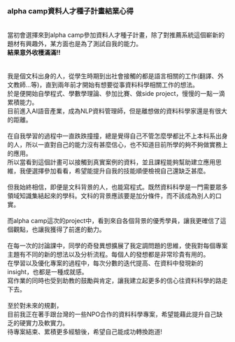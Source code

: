 ### alpha camp資料人才種子計畫結業心得 ###

<br>當初會選擇來到alpha camp參加資料人才種子計畫，除了對推薦系統這個嶄新的題材有興趣外，某方面也是為了測試自我的能力。
<br>**結果意外收穫滿滿!!**
<br>
<br>
<br>我是個文科出身的人，從學生時期到出社會接觸的都是語言相關的工作(翻譯、外文教師...等)，直到兩年前才開始有想要從事資料科學相關工作的想法。
<br>於是便開始自學程式、學數學理論、參加比賽、做side project，慢慢的一點一滴累積能力。
<br>目前進入AI語音產業，成為NLP資料管理師，但是離想做的資料科學家還是有很大的距離。
<br>
<br>在自我學習的過程中一直跌跌撞撞，總是覺得自己不管怎麼學都比不上本科系出身的人，所以一直對自己的能力沒有甚麼信心，也不知道目前所學的夠不夠做實務上的應用。
<br>所以當看到這個計畫可以接觸到真實案例的資料，並且課程能夠幫助建立應用思維，我便選擇參加看看，希望能提升自我的技能順便檢視自己還缺乏甚麼。
<br>
<br>但我始終相信，即便是文科背景的人，也能寫程式。既然資料科學是一門需要眾多領域知識集結起來的學科。文科的背景應該要是加分條件，而不該成為別人的口實。
<br>
<br>而alpha camp這次的project中，看到來自各個背景的優秀學員，讓我更確信了這個觀點，也讓我獲得了前進的動力。
<br>
<br>在每一次的討論課中，同學的奇發異想擴展了我定調問題的思維，使我對每個專案主題有不同的新的想法以及分析流程。每個人的發想都是非常珍貴有用的。
<br>在學習以及優化專案的過程中，每次分數的迭代提高、在資料中發現新的insight，也都是一種成就感。
<br>寫作業的同時也受到助教的鼓勵與肯定，讓我建立起更多的信心往資料科學的路走下去。
<br>
<br>至於對未來的規劃，
<br>目前我正在著手跟台灣的一些NPO合作的資料科學專案，希望能藉此提升自己缺乏的硬實力及軟實力。
<br>待專案結束、累積更多經驗後，希望自己能成功轉換跑道!


